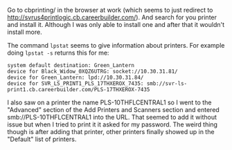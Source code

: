 Go to cbprinting/ in the browser at work (which seems to just redirect to
http://svrus4printlogic.cb.careerbuilder.com/). And search for you printer and
install it. Although I was only able to install one and after that it wouldn't
install more.

The command `lpstat` seems to give information about printers. For example
doing `lpstat -s` returns this for me:

```
system default destination: Green_Lantern
device for Black_Widow_0XQZ6UTRG: socket://10.30.31.81/
device for Green_Lantern: lpd://10.30.31.84/
device for SVR_LS_PRINT1_PLS_17THXEROX_7435: smb://svr-ls-print1.cb.careerbuilder.com/PLS-17THXEROX-7435
```

I also saw on a printer the name PLS-10THFLCENTRAL1 so I went to the
"Advanced" section of the Add Printers and Scanners section and entered
smb://PLS-10THFLCENTRAL1 into the URL. That seemed to add it without issue but
when I tried to print it it asked for my password. The weird thing though is
after adding that printer, other printers finally showed up in the "Default"
list of printers.
